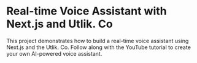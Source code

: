 # Real-time Voice Assistant with Next.js and Utlik. Co

This project demonstrates how to build a real-time voice assistant using Next.js and the Utlik. Co. Follow along with the YouTube tutorial to create your own AI-powered voice assistant.
